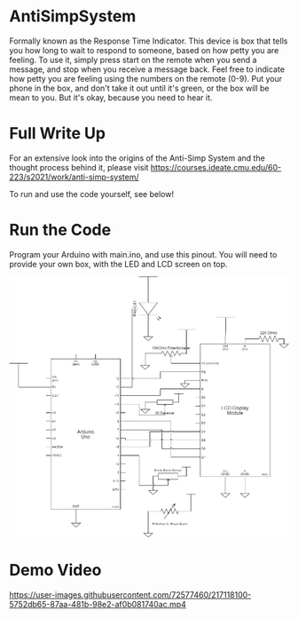 # AntiSimpSystem
Formally known as the Response Time Indicator. This device is box that tells you how long to wait to respond to someone, based on how petty you are feeling. To use it, simply press start on the remote when you send a message, and stop when you receive a message back. Feel free to indicate how petty you are feeling using the numbers on the remote (0-9). Put your phone in the box, and don't take it out until it's green, or the box will be mean to you. But it's okay, because you need to hear it. 

# Full Write Up
For an extensive look into the origins of the Anti-Simp System and the thought process behind it, please visit
https://courses.ideate.cmu.edu/60-223/s2021/work/anti-simp-system/

To run and use the code yourself, see below!

# Run the Code
Program your Arduino with main.ino, and use this pinout. You will need to provide your own box, with the LED and LCD screen on top. 

![My Image](Images/pinout.jpeg)

# Demo Video

https://user-images.githubusercontent.com/72577460/217118100-5752db65-87aa-481b-98e2-af0b081740ac.mp4

